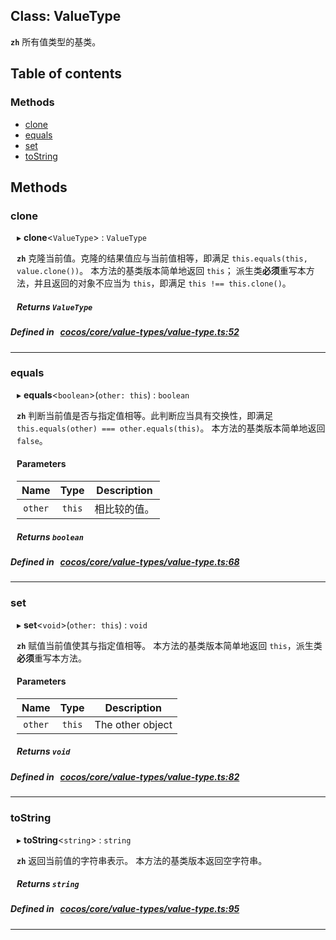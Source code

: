 
## Class: ValueType






**`zh`** 所有值类型的基类。



<div class="table-of-content">
<h2>Table of contents</h2>


### Methods

- [ clone](#clone)
- [ equals](#equals)
- [ set](#set)
- [ toString](#toString)
</div>

## Methods

### clone

<div style="margin-left: 10px;">

▸   **clone**<`ValueType`\> : `ValueType`



**`zh`** 
克隆当前值。克隆的结果值应与当前值相等，即满足 `this.equals(this, value.clone())`。
本方法的基类版本简单地返回 `this`；
派生类**必须**重写本方法，并且返回的对象不应当为 `this`，即满足 `this !== this.clone()`。




##### Returns `ValueType`
</div>

##### Defined in &nbsp;   [cocos/core/value-types/value-type.ts:52](https://github.com/cocos-creator/engine/blob/c7bf6b8a9/cocos/core/value-types/value-type.ts#L52)&nbsp;
___
### equals

<div style="margin-left: 10px;">

▸   **equals**<`boolean`\>(`other: this`) : `boolean`



**`zh`** 
判断当前值是否与指定值相等。此判断应当具有交换性，即满足 `this.equals(other) === other.equals(this)`。
本方法的基类版本简单地返回 `false`。



#### Parameters

| Name | Type | Description |
| :------: | :------: | :------: |
| `other` | `this` | 相比较的值。  |


##### Returns `boolean`
</div>

##### Defined in &nbsp;   [cocos/core/value-types/value-type.ts:68](https://github.com/cocos-creator/engine/blob/c7bf6b8a9/cocos/core/value-types/value-type.ts#L68)&nbsp;
___
### set

<div style="margin-left: 10px;">

▸   **set**<`void`\>(`other: this`) : `void`



**`zh`** 
赋值当前值使其与指定值相等。
本方法的基类版本简单地返回 `this`，派生类**必须**重写本方法。



#### Parameters

| Name | Type | Description |
| :------: | :------: | :------: |
| `other` | `this` | The other object  |


##### Returns `void`
</div>

##### Defined in &nbsp;   [cocos/core/value-types/value-type.ts:82](https://github.com/cocos-creator/engine/blob/c7bf6b8a9/cocos/core/value-types/value-type.ts#L82)&nbsp;
___
### toString

<div style="margin-left: 10px;">

▸   **toString**<`string`\> : `string`



**`zh`** 
返回当前值的字符串表示。
本方法的基类版本返回空字符串。




##### Returns `string`
</div>

##### Defined in &nbsp;   [cocos/core/value-types/value-type.ts:95](https://github.com/cocos-creator/engine/blob/c7bf6b8a9/cocos/core/value-types/value-type.ts#L95)&nbsp;
___
<!---->



